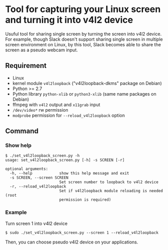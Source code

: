 # Tool for capturing your Linux screen and turning it into v4l2 device

Usuful tool for sharing single screen by turning the screen into v4l2 device.
For example, though Slack doesn't support sharing single screen in multiple screen environment on Linux, by this tool, Slack becomes able to share the screen as a pseudo webcam input.


## Requirement

- Linux
- kernel module `v4l2loopback` ("v4l2loopback-dkms" package on Debian)
- Python >= 2.7
- Python library `python-xlib` or `python3-xlib` (same name packages on Debian)
- ffmpeg with `v4l2` output and `x11grab` input
- `/dev/video*` rw permission
- `modprobe` permission for `--reload_v4l2loopback` option

## Command

### Show help

```
$ ./set_v4l2loopback_screen.py -h
usage: set_v4l2loopback_screen.py [-h] -s SCREEN [-r]

optional arguments:
  -h, --help            show this help message and exit
  -s SCREEN, --screen SCREEN
                        Set screen number to loopback to v4l2 device
  -r, --reload_v4l2loopback
                        Set if v4l2loopback module reloading is needed (root
                        permission is required)
```

### Example

Turn screen 1 into v4l2 device

```
$ sudo ./set_v4l2loopback_screen.py --screen 1 --reload_v4l2loopback
```

Then, you can choose pseudo v4l2 device on your applications.
